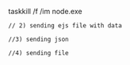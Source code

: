 taskkill /f /im node.exe


    // 2) sending ejs file with data

    //3) sending json

    //4) sending file 


